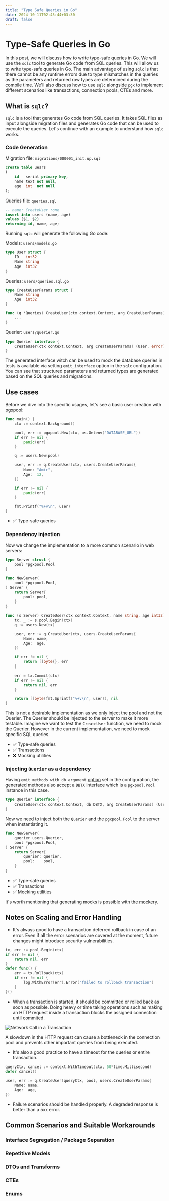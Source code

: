 ```yaml
---
title: "Type Safe Queries in Go"
date: 2024-10-11T02:45:44+03:30
draft: false
---
```


# Type-Safe Queries in Go

In this post, we will discuss how to write type-safe queries in Go. We will use the `sqlc` tool to generate Go code from
SQL queries. This will allow us to write type-safe queries in Go.
The main advantage of using `sqlc` is that there cannot be any runtime errors due to type mismatches in the queries as
the parameters and returned row types are determined during the compile time.
We'll also discuss how to use `sqlc` alongside `pgx` to implement different scenarios like transactions, connection
pools, CTEs and more.

## What is `sqlc`?

`sqlc` is a tool that generates Go code from SQL queries.
It takes SQL files as input alongside migration files and generates Go code that can be used to execute the queries.
Let's continue with an example to understand how `sqlc` works.

### Code Generation

Migration file: `migrations/000001_init.up.sql`

```sql
create table uesrs
(
    id   serial primary key,
    name text not null,
    age  int  not null
);
```

Queries file: `queries.sql`

```sql
-- name: CreateUser :one
insert into users (name, age)
values ($1, $2)
returning id, name, age;
```

Running `sqlc` will generate the following Go code:

Models: `users/models.go`

```go
type User struct {
    ID   int32
    Name string
    Age  int32
}
```

Queries: `users/queries.sql.go`

```go
type CreateUserParams struct {
    Name string
    Age  int32
}

func (q *Queries) CreateUser(ctx context.Context, arg CreateUserParams) (User, error) {
    ...
}
```

Querier: `users/querier.go`

```go
type Querier interface {
    CreateUser(ctx context.Context, arg CreateUserParams) (User, error)
}
```

The generated interface witch can be used to mock the database queries in tests
is available via setting `emit_interface` option in the `sqlc` configuration. 
You can see that structured parameters and returned types are generated based on the SQL queries and migrations.

## Use cases

Before we dive into the specific usages, let's see a basic user creation with pgxpool:

```go
func main() {
    ctx := context.Background()

    pool, err := pgxpool.New(ctx, os.Getenv("DATABASE_URL"))
    if err != nil {
        panic(err)
    }

    q := users.New(pool)

    user, err := q.CreateUser(ctx, users.CreateUserParams{
        Name: "Amir",
        Age:  12,
    })

    if err != nil {
        panic(err)
    }

    fmt.Printf("%+v\n", user)
}
```

- ✅ Type-safe queries

### Dependency injection

Now we change the implementation to a more common scenario in web servers:

```go
type Server struct {
    pool *pgxpool.Pool
}

func NewServer(
    pool *pgxpool.Pool,
) Server {
    return Server{
        pool: pool,
    }
}

func (s Server) CreateUser(ctx context.Context, name string, age int32) ([]byte, error) {
    tx, _ := s.pool.Begin(ctx)
    q := users.New(tx)

    user, err := q.CreateUser(ctx, users.CreateUserParams{
        Name: name,
        Age:  age,
    })

    if err != nil {
        return []byte{}, err
    }

    err = tx.Commit(ctx)
    if err != nil {
        return nil, err
    }

    return []byte(fmt.Sprintf("%+v\n", user)), nil
}
```

This is not a desirable implementation as we only inject the pool and not the Querier.
The Querier should be injected to the server to make it more testable.
Imagine we want to test the `CreateUser` function, we need to mock the Querier. However in the current implementation,
we need to mock specific SQL queries.

- ✅ Type-safe queries
- ✅ Transactions
- ❌ Mocking utilities

### Injecting `Querier` as a dependency

Having `emit_methods_with_db_argument` [option](https://docs.sqlc.dev/en/stable/reference/config.html#go) set in the configuration, 
the generated methods also accept a `DBTX` interface which is a `pgxpool.Pool` instance in this case.

```go
type Querier interface {
    CreateUser(ctx context.Context, db DBTX, arg CreateUserParams) (User, error)
}
```

Now we need to inject both the `Querier` and the `pgxpool.Pool` to the server when instantiating it.

```go
func NewServer(
    querier users.Querier,
    pool *pgxpool.Pool,
) Server {
    return Server{
        querier: querier,
        pool:    pool,
    }
}
```

- ✅ Type-safe queries
- ✅ Transactions
- ✅ Mocking utilities

It's worth mentioning that generating mocks is possible with [the mockery](https://github.com/vektra/mockery).

## Notes on Scaling and Error Handling

- It's always good to have a transaction deferred rollback in case of an error. 
Even if all the error scenarios are covered at the moment, future changes might introduce security vulnerabilities.
```go
tx, err := pool.Begin(ctx)
if err != nil {
    return nil, err
}
defer func() {
    err = tx.Rollback(ctx)
    if err != nil {
        log.WithError(err).Error("failed to rollback transaction")
    }
}()
```

- When a transaction is started, it should be committed or rolled back as soon as possible.
Doing heavy or time taking operations such as making an HTTP request inside a transaction 
blocks the assigned connection until commited.

![Network Call in a Transaction](network-call-in-a-transaction.png)

A slowdown in the HTTP request can cause a bottleneck in the connection pool and prevents other
important queries from being executed.

- It's also a good practice to have a timeout for the queries or entire transaction.
```go
queryCtx, cancel := context.WithTimeout(ctx, 50*time.Millisecond)
defer cancel()

user, err := q.CreateUser(queryCtx, pool, users.CreateUserParams{
    Name: name,
    Age:  age,
})
```

- Failure scenarios should be handled properly.
A degraded response is better than a 5xx error.

## Common Scenarios and Suitable Workarounds

### Interface Segregation / Package Separation

### Repetitive Models

### DTOs and Transforms

### CTEs

### Enums
